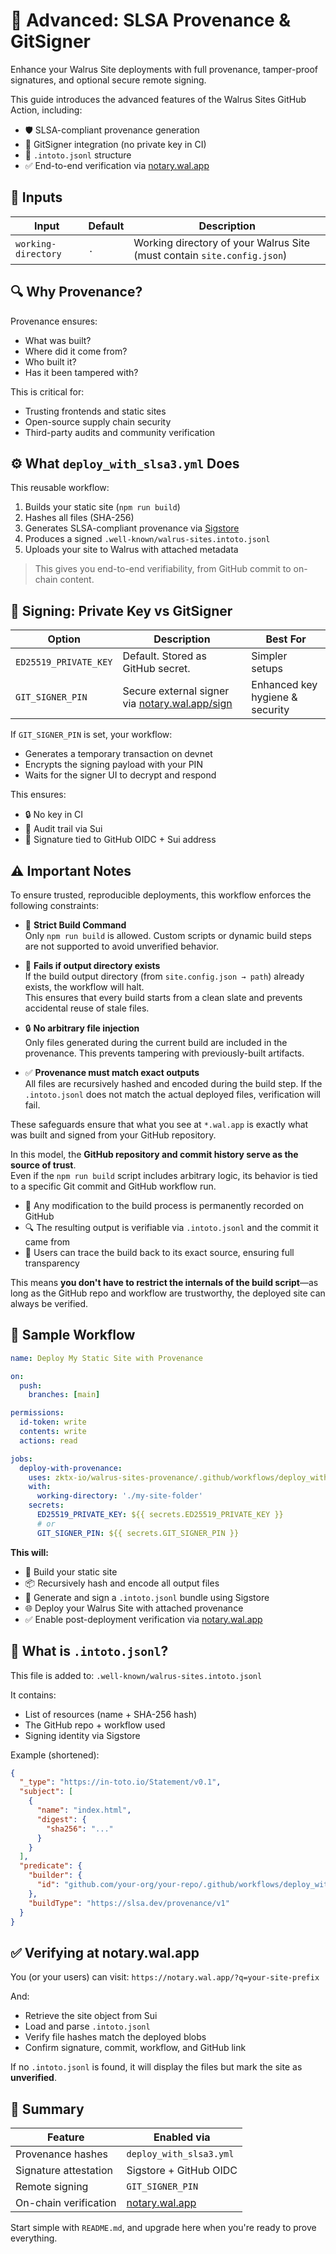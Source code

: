 # 🧱 Advanced: SLSA Provenance & GitSigner

Enhance your Walrus Site deployments with full provenance, tamper-proof signatures, and optional secure remote signing.

This guide introduces the advanced features of the Walrus Sites GitHub Action, including:

- 🛡 SLSA-compliant provenance generation
- 🔐 GitSigner integration (no private key in CI)
- 📄 `.intoto.jsonl` structure
- ✅ End-to-end verification via [notary.wal.app](https://notary.wal.app)

## 📁 Inputs

| Input               | Default | Description                                                             |
| ------------------- | ------- | ----------------------------------------------------------------------- |
| `working-directory` | `.`     | Working directory of your Walrus Site (must contain `site.config.json`) |

## 🔍 Why Provenance?

Provenance ensures:

- What was built?
- Where did it come from?
- Who built it?
- Has it been tampered with?

This is critical for:

- Trusting frontends and static sites
- Open-source supply chain security
- Third-party audits and community verification

## ⚙️ What `deploy_with_slsa3.yml` Does

This reusable workflow:

1. Builds your static site (`npm run build`)
2. Hashes all files (SHA-256)
3. Generates SLSA-compliant provenance via [Sigstore](https://www.sigstore.dev/)
4. Produces a signed `.well-known/walrus-sites.intoto.jsonl`
5. Uploads your site to Walrus with attached metadata

> This gives you end-to-end verifiability, from GitHub commit to on-chain content.

## 🔐 Signing: Private Key vs GitSigner

| Option                | Description                                                                   | Best For                        |
| --------------------- | ----------------------------------------------------------------------------- | ------------------------------- |
| `ED25519_PRIVATE_KEY` | Default. Stored as GitHub secret.                                             | Simpler setups                  |
| `GIT_SIGNER_PIN`      | Secure external signer via [notary.wal.app/sign](https://notary.wal.app/sign) | Enhanced key hygiene & security |

If `GIT_SIGNER_PIN` is set, your workflow:

- Generates a temporary transaction on devnet
- Encrypts the signing payload with your PIN
- Waits for the signer UI to decrypt and respond

This ensures:

- 🔒 No key in CI
- 📎 Audit trail via Sui
- 🧾 Signature tied to GitHub OIDC + Sui address

## ⚠️ Important Notes

To ensure trusted, reproducible deployments, this workflow enforces the following constraints:

- 🧱 **Strict Build Command**  
  Only `npm run build` is allowed. Custom scripts or dynamic build steps are not supported to avoid unverified behavior.

- 🛑 **Fails if output directory exists**  
  If the build output directory (from `site.config.json → path`) already exists, the workflow will halt.  
  This ensures that every build starts from a clean slate and prevents accidental reuse of stale files.

- 🔒 **No arbitrary file injection**  
  Only files generated during the current build are included in the provenance. This prevents tampering with previously-built artifacts.

- ✅ **Provenance must match exact outputs**  
  All files are recursively hashed and encoded during the build step. If the `.intoto.jsonl` does not match the actual deployed files, verification will fail.

These safeguards ensure that what you see at `*.wal.app` is exactly what was built and signed from your GitHub repository.

In this model, the **GitHub repository and commit history serve as the source of trust**.  
Even if the `npm run build` script includes arbitrary logic, its behavior is tied to a specific Git commit and GitHub workflow run.

- 🧾 Any modification to the build process is permanently recorded on GitHub
- 🔍 The resulting output is verifiable via `.intoto.jsonl` and the commit it came from
- 🔗 Users can trace the build back to its exact source, ensuring full transparency

This means **you don't have to restrict the internals of the build script**—as long as the GitHub repo and workflow are trustworthy, the deployed site can always be verified.

## 🚀 Sample Workflow

```yaml
name: Deploy My Static Site with Provenance

on:
  push:
    branches: [main]

permissions:
  id-token: write
  contents: write
  actions: read

jobs:
  deploy-with-provenance:
    uses: zktx-io/walrus-sites-provenance/.github/workflows/deploy_with_slsa3.yml@v0.4.4
    with:
      working-directory: './my-site-folder'
    secrets:
      ED25519_PRIVATE_KEY: ${{ secrets.ED25519_PRIVATE_KEY }}
      # or
      GIT_SIGNER_PIN: ${{ secrets.GIT_SIGNER_PIN }}
```

**This will:**

- 🔨 Build your static site
- 📦 Recursively hash and encode all output files
- 🧾 Generate and sign a `.intoto.jsonl` bundle using Sigstore
- 🌐 Deploy your Walrus Site with attached provenance
- ✅ Enable post-deployment verification via [notary.wal.app](https://notary.wal.app)

## 📄 What is `.intoto.jsonl`?

This file is added to: `.well-known/walrus-sites.intoto.jsonl`

It contains:

- List of resources (name + SHA-256 hash)
- The GitHub repo + workflow used
- Signing identity via Sigstore

Example (shortened):

```json
{
  "_type": "https://in-toto.io/Statement/v0.1",
  "subject": [
    {
      "name": "index.html",
      "digest": {
        "sha256": "..."
      }
    }
  ],
  "predicate": {
    "builder": {
      "id": "github.com/your-org/your-repo/.github/workflows/deploy_with_slsa3.yml"
    },
    "buildType": "https://slsa.dev/provenance/v1"
  }
}
```

## ✅ Verifying at notary.wal.app

You (or your users) can visit: `https://notary.wal.app/?q=your-site-prefix`

And:

- Retrieve the site object from Sui
- Load and parse `.intoto.jsonl`
- Verify file hashes match the deployed blobs
- Confirm signature, commit, workflow, and GitHub link

If no `.intoto.jsonl` is found, it will display the files but mark the site as **unverified**.

## 🎯 Summary

| Feature               | Enabled via                              |
| --------------------- | ---------------------------------------- |
| Provenance hashes     | `deploy_with_slsa3.yml`                  |
| Signature attestation | Sigstore + GitHub OIDC                   |
| Remote signing        | `GIT_SIGNER_PIN`                         |
| On-chain verification | [notary.wal.app](https://notary.wal.app) |

Start simple with `README.md`, and upgrade here when you're ready to prove everything.
